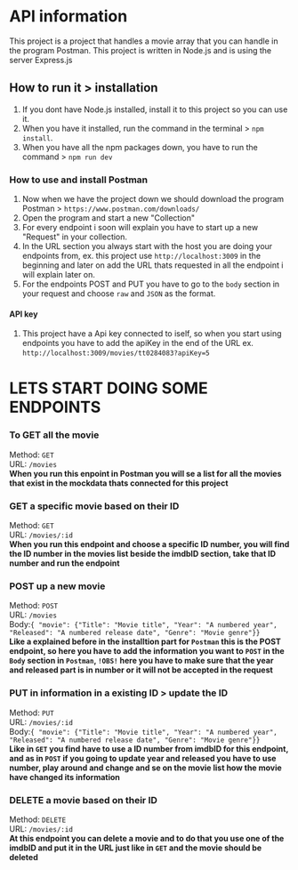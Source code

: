 # API information
This project is a project that handles a movie array that you can handle in the program Postman. 
This project is written in Node.js and is using the server Express.js

## How to run it > installation 
1. If you dont have Node.js installed, install it to this project so you can use it. 
2. When you have it installed, run the command in the terminal > `npm install`. 
3. When you have all the npm packages down, you have to run the command > `npm run dev`

### How to use and install Postman 
1. Now when we have the project down we should download the program Postman > `https://www.postman.com/downloads/ `
2. Open the program and start a new "Collection"
3. For every endpoint i soon will explain you have to start up a new "Request" in your collection. 
4. In the URL section you always start with the host you are doing your endpoints from, ex. this project use `http://localhost:3009` in the beginning and later on add the URL thats requested in all the endpoint i will explain later on.
5. For the endpoints POST and PUT you have to go to the `body` section in your request and choose `raw` and `JSON` as the format. 

#### API key
1. This project have a Api key connected to iself, so when you start using endpoints you have to add the apiKey in the end of the URL ex. `http://localhost:3009/movies/tt0284083?apiKey=5`


# LETS START DOING SOME ENDPOINTS

### To GET all the movie 
Method: `GET`<br>
URL: `/movies`<br>
**When you run this enpoint in Postman you will se a list for all the movies that exist in the mockdata thats connected for this project**

### GET a specific movie based on their ID 
Method: `GET`<br>
URL: `/movies/:id`<br>
**When you run this endpoint and choose a specific ID number, you will find the ID number in the movies list beside the imdbID section, take that ID number and run the endpoint**

### POST up a new movie 
Method: `POST` <br>
URL: `/movies` <br>
Body:`{ "movie": {"Title": "Movie title", "Year": "A numbered year", "Released": "A numbered release date", "Genre": "Movie genre"}}` <br>
**Like a explained before in the installtion part for `Postman` this is the POST endpoint, so here you have to add the information you want to `POST` in the `Body` section in `Postman`, `!OBS!` here you have to make sure that the year and released part is in number or it will not be accepted in the request**
  
### PUT in information in a existing ID > update the ID 
Method: `PUT` <br>
URL: `/movies/:id`<br>
Body:`{ "movie": {"Title": "Movie title", "Year": "A numbered year", "Released": "A numbered release date", "Genre": "Movie genre"}}` <br>
**Like in `GET` you find have to use a ID number from imdbID for this endpoint, and as in `POST` if you going to update year and released you have to use number, play around and change and se on the movie list how the movie have changed its information**

### DELETE a movie based on their ID
Method: `DELETE` <br>
URL: `/movies/:id` <br>
**At this endpoint you can delete a movie and to do that you use one of the imdbID and put it in the URL just like in `GET` and the movie should be deleted**




